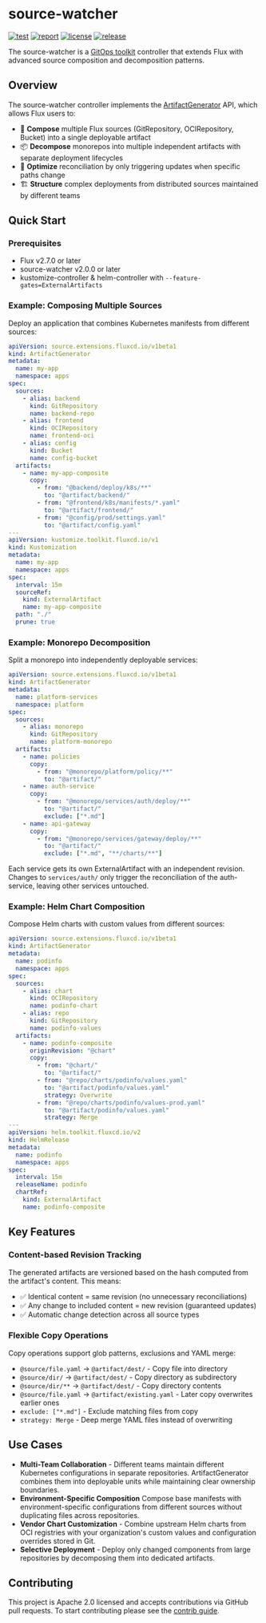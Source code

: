 # source-watcher

[![test](https://github.com/fluxcd/source-watcher/workflows/e2e/badge.svg)](https://github.com/fluxcd/source-watcher/actions)
[![report](https://goreportcard.com/badge/github.com/fluxcd/source-watcher)](https://goreportcard.com/report/github.com/fluxcd/source-watcher)
[![license](https://img.shields.io/github/license/fluxcd/source-watcher.svg)](https://github.com/fluxcd/source-watcher/blob/main/LICENSE)
[![release](https://img.shields.io/github/release/fluxcd/source-watcher/all.svg)](https://github.com/fluxcd/source-watcher/releases)

The source-watcher is a [GitOps toolkit](https://fluxcd.io/flux/components/) controller
that extends Flux with advanced source composition and decomposition patterns.

## Overview

The source-watcher controller implements the [ArtifactGenerator](docs/README.md) API,
which allows Flux users to:

- 🔗 **Compose** multiple Flux sources (GitRepository, OCIRepository, Bucket) into a single deployable artifact
- 📦 **Decompose** monorepos into multiple independent artifacts with separate deployment lifecycles
- 🎯 **Optimize** reconciliation by only triggering updates when specific paths change
- 🏗️ **Structure** complex deployments from distributed sources maintained by different teams

## Quick Start

### Prerequisites

- Flux v2.7.0 or later
- source-watcher v2.0.0 or later
- kustomize-controller & helm-controller with `--feature-gates=ExternalArtifacts`

### Example: Composing Multiple Sources

Deploy an application that combines Kubernetes manifests from different sources:

```yaml
apiVersion: source.extensions.fluxcd.io/v1beta1
kind: ArtifactGenerator
metadata:
  name: my-app
  namespace: apps
spec:
  sources:
    - alias: backend
      kind: GitRepository
      name: backend-repo
    - alias: frontend  
      kind: OCIRepository
      name: frontend-oci
    - alias: config
      kind: Bucket
      name: config-bucket
  artifacts:
    - name: my-app-composite
      copy:
        - from: "@backend/deploy/k8s/**"
          to: "@artifact/backend/"
        - from: "@frontend/k8s/manifests/*.yaml"
          to: "@artifact/frontend/"
        - from: "@config/prod/settings.yaml"
          to: "@artifact/config.yaml"
---
apiVersion: kustomize.toolkit.fluxcd.io/v1
kind: Kustomization
metadata:
  name: my-app
  namespace: apps
spec:
  interval: 15m
  sourceRef:
    kind: ExternalArtifact
    name: my-app-composite
  path: "./"
  prune: true
```

### Example: Monorepo Decomposition

Split a monorepo into independently deployable services:

```yaml
apiVersion: source.extensions.fluxcd.io/v1beta1
kind: ArtifactGenerator
metadata:
  name: platform-services
  namespace: platform
spec:
  sources:
    - alias: monorepo
      kind: GitRepository
      name: platform-monorepo
  artifacts:
    - name: policies
      copy:
        - from: "@monorepo/platform/policy/**"
          to: "@artifact/"
    - name: auth-service
      copy:
        - from: "@monorepo/services/auth/deploy/**"
          to: "@artifact/"
          exclude: ["*.md"]
    - name: api-gateway
      copy:
        - from: "@monorepo/services/gateway/deploy/**"
          to: "@artifact/"
          exclude: ["*.md", "**/charts/**"]
```

Each service gets its own ExternalArtifact with an independent revision.
Changes to `services/auth/` only trigger the reconciliation of the auth-service,
leaving other services untouched.

### Example: Helm Chart Composition

Compose Helm charts with custom values from different sources:

```yaml
apiVersion: source.extensions.fluxcd.io/v1beta1
kind: ArtifactGenerator
metadata:
  name: podinfo
  namespace: apps
spec:
  sources:
    - alias: chart
      kind: OCIRepository
      name: podinfo-chart
    - alias: repo
      kind: GitRepository
      name: podinfo-values
  artifacts:
    - name: podinfo-composite
      originRevision: "@chart"
      copy:
        - from: "@chart/"
          to: "@artifact/"
        - from: "@repo/charts/podinfo/values.yaml"
          to: "@artifact/podinfo/values.yaml"
          strategy: Overwrite
        - from: "@repo/charts/podinfo/values-prod.yaml"
          to: "@artifact/podinfo/values.yaml"
          strategy: Merge
---
apiVersion: helm.toolkit.fluxcd.io/v2
kind: HelmRelease
metadata:
  name: podinfo
  namespace: apps
spec:
  interval: 15m
  releaseName: podinfo
  chartRef:
    kind: ExternalArtifact
    name: podinfo-composite
```

## Key Features

### Content-based Revision Tracking

The generated artifacts are versioned based on the hash computed from the artifact's content.
This means:

- ✅ Identical content = same revision (no unnecessary reconciliations)
- ✅ Any change to included content = new revision (guaranteed updates)
- ✅ Automatic change detection across all source types

### Flexible Copy Operations

Copy operations support glob patterns, exclusions and YAML merge:

- `@source/file.yaml` → `@artifact/dest/` - Copy file into directory
- `@source/dir/` → `@artifact/dest/` - Copy directory as subdirectory
- `@source/dir/**` → `@artifact/dest/` - Copy directory contents
- `@source/file.yaml` → `@artifact/existing.yaml` - Later copy overwrites earlier ones
- `exclude: ["*.md"]` - Exclude matching files from copy
- `strategy: Merge` - Deep merge YAML files instead of overwriting

## Use Cases

- **Multi-Team Collaboration** - Different teams maintain different Kubernetes
  configurations in separate repositories. ArtifactGenerator combines them into deployable
  units while maintaining clear ownership boundaries.
- **Environment-Specific Composition** Compose base manifests with environment-specific
  configurations from different sources without duplicating files across repositories.
- **Vendor Chart Customization** - Combine upstream Helm charts from OCI registries with
  your organization's custom values and configuration overrides stored in Git.
- **Selective Deployment** - Deploy only changed components from large repositories
  by decomposing them into dedicated artifacts.

## Contributing

This project is Apache 2.0 licensed and accepts contributions via GitHub pull requests.
To start contributing please see the [contrib guide](CONTRIBUTING.md).
